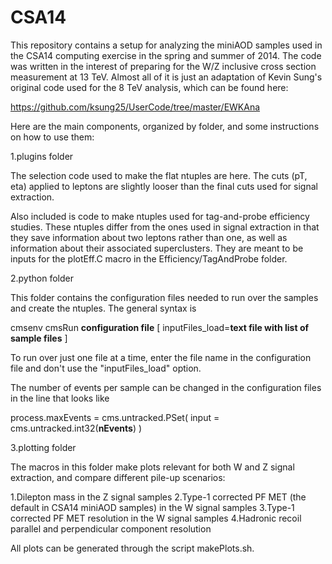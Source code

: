 CSA14
=====

This repository contains a setup for analyzing the miniAOD samples used in the CSA14 computing exercise in the spring and summer of 2014. The code was written in the interest of preparing for the W/Z inclusive cross section measurement at 13 TeV. Almost all of it is just an adaptation of Kevin Sung's original code used for the 8 TeV analysis, which can be found here:

https://github.com/ksung25/UserCode/tree/master/EWKAna 

Here are the main components, organized by folder, and some instructions on how to use them:

1.plugins folder

The selection code used to make the flat ntuples are here. The cuts (pT, eta) applied to leptons are slightly looser than the final cuts used for signal extraction.

Also included is code to make ntuples used for tag-and-probe efficiency studies. These ntuples differ from the ones used in signal extraction in that they save information about two leptons rather than one, as well as information about their associated superclusters. They are meant to be inputs for the plotEff.C macro in the Efficiency/TagAndProbe folder.

2.python folder

This folder contains the configuration files needed to run over the samples and create the ntuples. The general syntax is

cmsenv
cmsRun **configuration file** [ inputFiles_load=**text file with list of sample files** ]

To run over just one file at a time, enter the file name in the configuration file and don't use the "inputFiles_load" option.

The number of events per sample can be changed in the configuration files in the line that looks like

process.maxEvents = cms.untracked.PSet( input = cms.untracked.int32(**nEvents**) )

3.plotting folder

The macros in this folder make plots relevant for both W and Z signal extraction, and compare different pile-up scenarios:

1.Dilepton mass in the Z signal samples
2.Type-1 corrected PF MET (the default in CSA14 miniAOD samples) in the W signal samples
3.Type-1 corrected PF MET resolution in the W signal samples
4.Hadronic recoil parallel and perpendicular component resolution

All plots can be generated through the script makePlots.sh.
